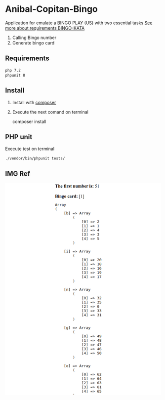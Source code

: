 # Anibal-Copitan-Bingo

Application for emulate a BINGO PLAY (US) with two essential tasks
[See more about requirements BINGO-KATA](/README/bingo-kata-requirements.pdf)

1. Calling Bingo number
2. Generate bingo card

## Requirements

	php 7.2
	phpunit 8

## Install 

1. Install with [composer](https://getcomposer.org/) 
2. Execute the next comand on terminal

	composer install

## PHP unit

Execute test on terminal

	./vendor/bin/phpunit tests/



## IMG Ref

![thumbnail](README/bingo-card-thumbanil.png)
